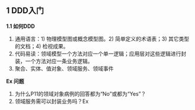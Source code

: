 ## **1 DDD入门** 

**1.1 如何DDD**

1. 通用语言：1) 物理模型图或概念模型图。2) 简单定义的术语表；3) 其它类型的文档；4) 检视成果。
2. 代码易读：领域模型一个方法对应一个单一逻辑；应用层对这些逻辑进行封装，一个方法对应一条业务逻辑。
3. 聚合、实体、值对象、领域服务、领域事件   


**Ex 问题**

1. 为什么P11的领域对象病例的回答都为“No”或都为“Yes”？
2. 领域服务需可以封装业务吗？Ex

